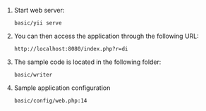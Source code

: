 1. Start web server:

    ```
    basic/yii serve
    ```

2. You can then access the application through the following URL:

   ~~~
   http://localhost:8080/index.php?r=di
   ~~~

3. The sample code is located in the following folder:

    ~~~
    basic/writer
    ~~~

4. Sample application configuration

    ~~~
    basic/config/web.php:14
    ~~~
